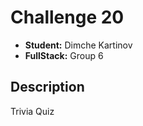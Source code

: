 # Challenge 20

-   **Student:** Dimche Kartinov
-   **FullStack:** Group 6

## Description

Trivia Quiz